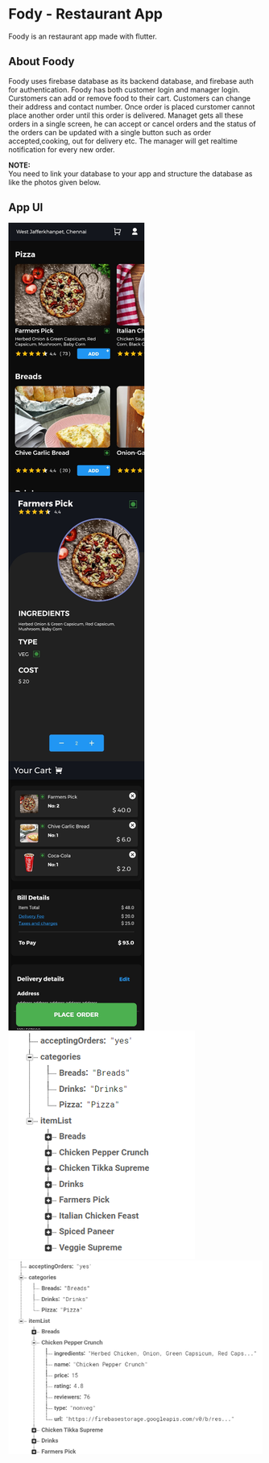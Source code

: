 # Fody - Restaurant App

Foody is an restaurant app made with flutter.

## About Foody

Foody uses firebase database as its backend database, and firebase auth for authentication. Foody has both customer login and manager login. Curstomers can add or remove food to their cart. Customers can change their address and contact number. Once order is placed curstomer cannot place another order until this order is delivered. Managet gets all these orders in a single screen, he can accept or cancel orders and the status of the orders can be updated with a single button such as order accepted,cooking, out for delivery etc. The manager will get realtime notification for every new order.


**NOTE:** \
You need to link your database to your app and structure the database as like the photos given below.


## App UI

<img src="https://github.com/Premmmm/Foody-Restaurant-App/blob/master/assets/screenshots/menuscreen.jpg" align="left" height="535" width="270" />
<img src="https://github.com/Premmmm/Foody-Restaurant-App/blob/master/assets/screenshots/currentitem.jpg" align="left" height="535" width="270" />
<img src="https://github.com/Premmmm/Foody-Restaurant-App/blob/master/assets/screenshots/ordersscreen.jpg" align="left" height="535" width="270" /> <br>


<img src="https://github.com/Premmmm/Foody-Restaurant-App/blob/master/assets/database%20structure/foody%20database%201.png">
<img src="https://github.com/Premmmm/Foody-Restaurant-App/blob/master/assets/database%20structure/foody%20database%202.png">

